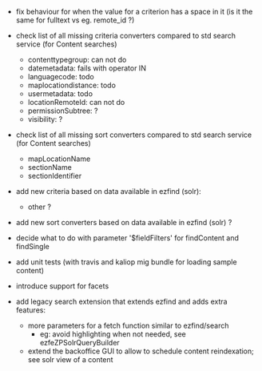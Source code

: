 * fix behaviour for when the value for a criterion has a space in it (is it the same for fulltext vs eg. remote_id ?)

* check list of all missing criteria converters compared to std search service (for Content searches)
  - contenttypegroup: can not do
  - datemetadata: fails with operator IN
  - languagecode: todo
  - maplocationdistance: todo
  - usermetadata: todo
  - locationRemoteId: can not do
  - permissionSubtree: ?
  - visibility: ?

* check list of all missing sort converters compared to std search service (for Content searches)
  - mapLocationName
  - sectionName
  - sectionIdentifier

* add new criteria based on data available in ezfind (solr):
  - other ?

* add new sort converters based on data available in ezfind (solr) ?

* decide what to do with parameter '$fieldFilters' for findContent and findSingle

* add unit tests (with travis and kaliop mig bundle for loading sample content) 

* introduce support for facets

* add legacy search extension that extends ezfind and adds extra features:
    + more parameters for a fetch function similar to ezfind/search
        - eg: avoid highlighting when not needed, see ezfeZPSolrQueryBuilder
    + extend the backoffice GUI to allow to schedule content reindexation; see solr view of a content
